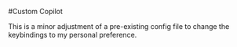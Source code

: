 #Custom Copilot

This is a minor adjustment of a pre-existing config file to change the keybindings to my personal preference.
